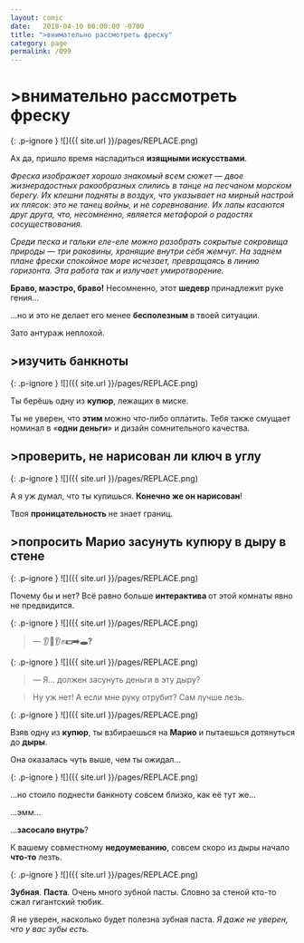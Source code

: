 ```yaml
---
layout: comic
date:   2018-04-10 00:00:00 -0700
title: ">внимательно рассмотреть фреску"
category: page
permalink: /099
---
```

# >внимательно рассмотреть фреску

{: .p-ignore }
![]({{ site.url }}/pages/REPLACE.png)

Ах да, пришло время насладиться <strong>изящными искусствами</strong>.

<em>Фреска изображает хорошо знакомый всем сюжет — двое жизнерадостных ракообразных слились в танце на песчаном морском берегу. Их клешни подняты в воздух, что указывает на мирный настрой их плясок: это не танец войны, и не соревнование. Их лапы касаются друг друга, что, несомненно, является метафорой о радостях сосуществования.</em>

<em>Среди песка и гальки еле-еле можно разобрать сокрытые сокровища природы — три раковины, хранящие внутри себя жемчуг. На заднем плане фрески спокойное море исчезает, превращаясь в линию горизонта. Эта работа так и излучает умиротворение.</em>

<strong>Браво, маэстро, браво!</strong> Несомненно, этот <strong>шедевр </strong>принадлежит руке гения…

…но и это не делает его менее <strong>бесполезным </strong>в твоей ситуации. 

Зато антураж неплохой.

## >изучить банкноты

{: .p-ignore }
![]({{ site.url }}/pages/REPLACE.png)

Ты берёшь одну из <strong>купюр</strong>, лежащих в миске.

Ты не уверен, что <strong>этим </strong>можно что-либо оплатить. Тебя также смущает номинал в «<strong>одни деньги</strong>» и дизайн сомнительного качества.

## >проверить, не нарисован ли ключ в углу

{: .p-ignore }
![]({{ site.url }}/pages/REPLACE.png)

А я уж думал, что ты купишься. <strong>Конечно же он нарисован</strong>!

Твоя <strong>проницательность </strong>не знает границ.

## >попросить Марио засунуть купюру в дыру в стене

{: .p-ignore }
![]({{ site.url }}/pages/REPLACE.png)

Почему бы и нет? Всё равно больше <strong>интерактива </strong>от этой комнаты явно не предвидится.

{: .p-ignore }
![]({{ site.url }}/pages/REPLACE.png)

<blockquote>— 👂<strong>😬</strong>👂✊<strong>💵➡️🕳️?</strong></blockquote>

{: .p-ignore }
![]({{ site.url }}/pages/REPLACE.png)

<blockquote>— Я… должен засунуть деньги в эту дыру?</blockquote>

<blockquote>Ну уж нет! А если мне руку отрубит? Сам лучше лезь.</blockquote>

{: .p-ignore }
![]({{ site.url }}/pages/REPLACE.png)

Взяв одну из <strong>купюр</strong>, ты взбираешься на <strong>Марио</strong> и пытаешься дотянуться до <strong>дыры</strong>. 

Она оказалась чуть выше, чем ты ожидал…

{: .p-ignore }
![]({{ site.url }}/pages/REPLACE.png)

…но стоило поднести банкноту совсем близко, как её тут же…

…эмм…

…<strong>засосало внутрь</strong>?

К вашему совместному <strong>недоумеванию</strong>, совсем скоро из дыры начало <strong>что-то</strong> лезть.

{: .p-ignore }
![]({{ site.url }}/pages/REPLACE.png)

<strong>Зубная</strong>. <strong>Паста</strong>. Очень много<strong> </strong>зубной пасты. Словно за стеной кто-то сжал гигантский тюбик.

Я не уверен, насколько будет полезна зубная паста. <em>Я даже не уверен, что у вас зубы есть</em>.
